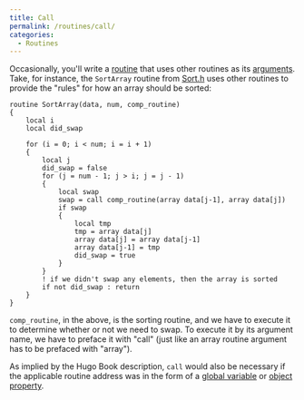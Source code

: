 ```yaml
---
title: Call
permalink: /routines/call/
categories: 
  - Routines
---
```


Occasionally, you'll write a [routine](routines/) that uses
other routines as its [arguments](definitions/argument/). Take, for
instance, the `SortArray` routine from [Sort.h](contributions/sort.h/) uses
other routines to provide the "rules" for how an array should be sorted:

    routine SortArray(data, num, comp_routine)
    {
        local i
        local did_swap

        for (i = 0; i < num; i = i + 1)
        {
            local j
            did_swap = false
            for (j = num - 1; j > i; j = j - 1)
            {
                local swap
                swap = call comp_routine(array data[j-1], array data[j])
                if swap
                {
                    local tmp
                    tmp = array data[j]
                    array data[j] = array data[j-1]
                    array data[j-1] = tmp
                    did_swap = true
                }
            }
            ! if we didn't swap any elements, then the array is sorted
            if not did_swap : return
        }
    }

`comp_routine`, in the above, is the sorting routine, and we have to
execute it to determine whether or not we need to swap. To execute it by
its argument name, we have to preface it with "call" (just like an array
routine argument has to be prefaced with "array").

As implied by the Hugo Book description, `call` would also be necessary
if the applicable routine address was in the form of a 
[global variable](basics/global/) or [object property](properties/).
